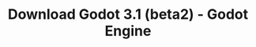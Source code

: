 ---
# Generated by /tools/generators/src/download_archive_generator !!! do not edit by hand !!!
title: 'Download Godot 3.1 (beta2) - Godot Engine'
type: 'download/archive'
name: '3.1'
flavor: 'beta2'
release_date: '2019-01-18T02:00:00-00:00'
release_notes: 'article/dev-snapshot-godot-3-1-beta-2/'
primaryPlatforms:
  - 'android.apk'
  - 'macos.universal'
  - 'windows.64'
  - 'linux_server.headless.64'
  - 'web'
  - 'templates'
links:
  android.apk:
    name: 'android.apk'
    title: 'Android'
    caption: 'Universal APK (ARM64 + ARMv7 + x86_64 + x86)'
    tags:
      - 'APK download'
      - 'ARM64/v7'
      - 'x86 (64 & 32 bit)'
    hosts:
      github_builds:
        regular: 'https://github.com/godotengine/godot-builds/releases/download/3.1-beta2/Godot_v3.1-beta2_android_editor.apk'
        mono: '#'
      github:
        regular: 'https://github.com/godotengine/godot/releases/download/3.1-beta2/Godot_v3.1-beta2_android_editor.apk'
        mono: '#'
  macos.universal:
    name: 'macos.universal'
    title: 'macOS'
    caption: 'Universal (x86_64 + Apple Silicon)'
    tags:
      - 'Intel/Apple Silicon'
      - '64 bit'
    hosts:
      github_builds:
        regular: 'https://github.com/godotengine/godot-builds/releases/download/3.1-beta2/Godot_v3.1-beta2_osx.universal.zip'
        mono: 'https://github.com/godotengine/godot-builds/releases/download/3.1-beta2/Godot_v3.1-beta2_mono_osx.universal.zip'
      github:
        regular: 'https://github.com/godotengine/godot/releases/download/3.1-beta2/Godot_v3.1-beta2_osx.universal.zip'
        mono: 'https://github.com/godotengine/godot/releases/download/3.1-beta2/Godot_v3.1-beta2_mono_osx.universal.zip'
  windows.64:
    name: 'windows.64'
    title: 'Windows'
    caption: 'Standard (x86_64)'
    tags:
      - '64 bit'
    hosts:
      github_builds:
        regular: 'https://github.com/godotengine/godot-builds/releases/download/3.1-beta2/Godot_v3.1-beta2_win64.exe.zip'
        mono: 'https://github.com/godotengine/godot-builds/releases/download/3.1-beta2/Godot_v3.1-beta2_mono_win64.zip'
      github:
        regular: 'https://github.com/godotengine/godot/releases/download/3.1-beta2/Godot_v3.1-beta2_win64.exe.zip'
        mono: 'https://github.com/godotengine/godot/releases/download/3.1-beta2/Godot_v3.1-beta2_mono_win64.zip'
  linux_server.headless.64:
    name: 'linux_server.headless.64'
    title: 'Linux Server'
    caption: 'Headless (x86_64)'
    tags:
      - '64 bit'
      - 'Headless'
    hosts:
      github_builds:
        regular: 'https://github.com/godotengine/godot-builds/releases/download/3.1-beta2/Godot_v3.1-beta2_linux_headless.64.zip'
        mono: 'https://github.com/godotengine/godot-builds/releases/download/3.1-beta2/Godot_v3.1-beta2_mono_linux_headless_64.zip'
      github:
        regular: 'https://github.com/godotengine/godot/releases/download/3.1-beta2/Godot_v3.1-beta2_linux_headless.64.zip'
        mono: 'https://github.com/godotengine/godot/releases/download/3.1-beta2/Godot_v3.1-beta2_mono_linux_headless_64.zip'
  web:
    name: 'web'
    title: 'Web editor'
    caption: ''
    tags:
      - 'Self-hosted'
      - 'Cross-platform'
    hosts:
      github_builds:
        regular: 'https://github.com/godotengine/godot-builds/releases/download/3.1-beta2/Godot_v3.1-beta2_web_editor.zip'
        mono: '#'
      github:
        regular: 'https://github.com/godotengine/godot/releases/download/3.1-beta2/Godot_v3.1-beta2_web_editor.zip'
        mono: '#'
  linux.64:
    name: 'linux.64'
    title: 'Linux'
    caption: 'Standard (x86_64)'
    tags:
      - '64 bit'
    hosts:
      github_builds:
        regular: 'https://github.com/godotengine/godot-builds/releases/download/3.1-beta2/Godot_v3.1-beta2_x11.64.zip'
        mono: 'https://github.com/godotengine/godot-builds/releases/download/3.1-beta2/Godot_v3.1-beta2_mono_x11_64.zip'
      github:
        regular: 'https://github.com/godotengine/godot/releases/download/3.1-beta2/Godot_v3.1-beta2_x11.64.zip'
        mono: 'https://github.com/godotengine/godot/releases/download/3.1-beta2/Godot_v3.1-beta2_mono_x11_64.zip'
  linux.32:
    name: 'linux.32'
    title: 'Linux'
    caption: 'Standard (x86)'
    tags:
      - '32 bit'
    hosts:
      github_builds:
        regular: 'https://github.com/godotengine/godot-builds/releases/download/3.1-beta2/Godot_v3.1-beta2_x11.32.zip'
        mono: 'https://github.com/godotengine/godot-builds/releases/download/3.1-beta2/Godot_v3.1-beta2_mono_x11_32.zip'
      github:
        regular: 'https://github.com/godotengine/godot/releases/download/3.1-beta2/Godot_v3.1-beta2_x11.32.zip'
        mono: 'https://github.com/godotengine/godot/releases/download/3.1-beta2/Godot_v3.1-beta2_mono_x11_32.zip'
  windows.32:
    name: 'windows.32'
    title: 'Windows'
    caption: 'Standard (x86)'
    tags:
      - '32 bit'
    hosts:
      github_builds:
        regular: 'https://github.com/godotengine/godot-builds/releases/download/3.1-beta2/Godot_v3.1-beta2_win32.exe.zip'
        mono: 'https://github.com/godotengine/godot-builds/releases/download/3.1-beta2/Godot_v3.1-beta2_mono_win32.zip'
      github:
        regular: 'https://github.com/godotengine/godot/releases/download/3.1-beta2/Godot_v3.1-beta2_win32.exe.zip'
        mono: 'https://github.com/godotengine/godot/releases/download/3.1-beta2/Godot_v3.1-beta2_mono_win32.zip'
  linux_server.64:
    name: 'linux_server.64'
    title: 'Linux Server'
    caption: 'Standard (x86_64)'
    tags:
      - '64 bit'
    hosts:
      github_builds:
        regular: 'https://github.com/godotengine/godot-builds/releases/download/3.1-beta2/Godot_v3.1-beta2_linux_server.64.zip'
        mono: 'https://github.com/godotengine/godot-builds/releases/download/3.1-beta2/Godot_v3.1-beta2_mono_linux_server_64.zip'
      github:
        regular: 'https://github.com/godotengine/godot/releases/download/3.1-beta2/Godot_v3.1-beta2_linux_server.64.zip'
        mono: 'https://github.com/godotengine/godot/releases/download/3.1-beta2/Godot_v3.1-beta2_mono_linux_server_64.zip'
  aar_library:
    name: 'aar_library'
    title: 'AAR library'
    caption: ''
    tags:
      - 'Android plugins'
      - 'Java'
      - 'Kotlin'
    hosts:
      github_builds:
        regular: 'https://github.com/godotengine/godot-builds/releases/download/3.1-beta2/godot-lib.3.1.beta2.release.aar'
        mono: 'https://github.com/godotengine/godot-builds/releases/download/3.1-beta2/godot-lib.3.1.beta2.mono.release.aar'
      github:
        regular: 'https://github.com/godotengine/godot/releases/download/3.1-beta2/godot-lib.3.1.beta2.release.aar'
        mono: 'https://github.com/godotengine/godot/releases/download/3.1-beta2/godot-lib.3.1.beta2.mono.release.aar'
  templates:
    name: 'templates'
    title: 'Export templates'
    caption: ''
    tags:
      - 'Used to export your games to all supported platforms'
    hosts:
      github_builds:
        regular: 'https://github.com/godotengine/godot-builds/releases/download/3.1-beta2/Godot_v3.1-beta2_export_templates.tpz'
        mono: 'https://github.com/godotengine/godot-builds/releases/download/3.1-beta2/Godot_v3.1-beta2_mono_export_templates.tpz'
      github:
        regular: 'https://github.com/godotengine/godot/releases/download/3.1-beta2/Godot_v3.1-beta2_export_templates.tpz'
        mono: 'https://github.com/godotengine/godot/releases/download/3.1-beta2/Godot_v3.1-beta2_mono_export_templates.tpz'
---